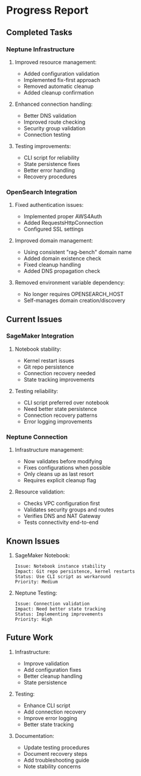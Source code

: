 # Progress Report

## Completed Tasks

### Neptune Infrastructure
1. Improved resource management:
   - Added configuration validation
   - Implemented fix-first approach
   - Removed automatic cleanup
   - Added cleanup confirmation

2. Enhanced connection handling:
   - Better DNS validation
   - Improved route checking
   - Security group validation
   - Connection testing

3. Testing improvements:
   - CLI script for reliability
   - State persistence fixes
   - Better error handling
   - Recovery procedures

### OpenSearch Integration
1. Fixed authentication issues:
   - Implemented proper AWS4Auth
   - Added RequestsHttpConnection
   - Configured SSL settings

2. Improved domain management:
   - Using consistent "rag-bench" domain name
   - Added domain existence check
   - Fixed cleanup handling
   - Added DNS propagation check

3. Removed environment variable dependency:
   - No longer requires OPENSEARCH_HOST
   - Self-manages domain creation/discovery

## Current Issues

### SageMaker Integration
1. Notebook stability:
   - Kernel restart issues
   - Git repo persistence
   - Connection recovery needed
   - State tracking improvements

2. Testing reliability:
   - CLI script preferred over notebook
   - Need better state persistence
   - Connection recovery patterns
   - Error logging improvements

### Neptune Connection
1. Infrastructure management:
   - Now validates before modifying
   - Fixes configurations when possible
   - Only cleans up as last resort
   - Requires explicit cleanup flag

2. Resource validation:
   - Checks VPC configuration first
   - Validates security groups and routes
   - Verifies DNS and NAT Gateway
   - Tests connectivity end-to-end

## Known Issues

1. SageMaker Notebook:
   ```
   Issue: Notebook instance stability
   Impact: Git repo persistence, kernel restarts
   Status: Use CLI script as workaround
   Priority: Medium
   ```

2. Neptune Testing:
   ```
   Issue: Connection validation
   Impact: Need better state tracking
   Status: Implementing improvements
   Priority: High
   ```

## Future Work

1. Infrastructure:
   - Improve validation
   - Add configuration fixes
   - Better cleanup handling
   - State persistence

2. Testing:
   - Enhance CLI script
   - Add connection recovery
   - Improve error logging
   - Better state tracking

3. Documentation:
   - Update testing procedures
   - Document recovery steps
   - Add troubleshooting guide
   - Note stability concerns
